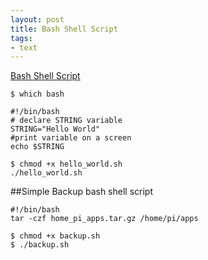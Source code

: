 ```yaml
---
layout: post
title: Bash Shell Script
tags:
- text
---
```


[Bash Shell Script](https://linuxconfig.org/bash-scripting-tutorial)

```$ which bash```

```
#!/bin/bash
# declare STRING variable
STRING="Hello World"
#print variable on a screen
echo $STRING
```

```
$ chmod +x hello_world.sh
./hello_world.sh
 ```

 ##Simple Backup bash shell script

```
#!/bin/bash
tar -czf home_pi_apps.tar.gz /home/pi/apps
```
```
$ chmod +x backup.sh
$ ./backup.sh
```
